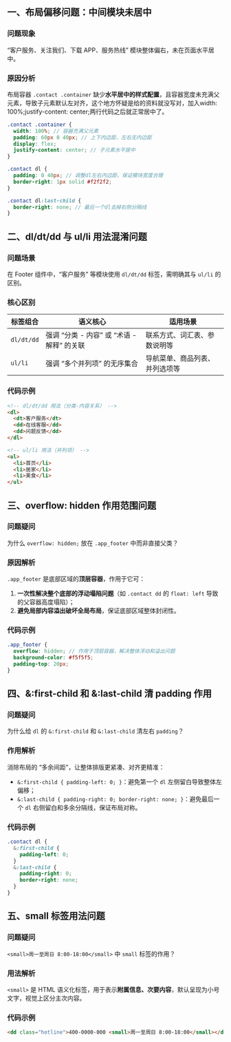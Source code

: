 ## 一、布局偏移问题：中间模块未居中

### 问题现象

“客户服务、关注我们、下载 APP、服务热线” 模块整体偏右，未在页面水平居中。

### 原因分析

布局容器 `.contact .container` 缺少**水平居中的样式配置**，且容器宽度未充满父元素，导致子元素默认左对齐，这个地方怀疑是给的资料就没写对，加入width: 100%;justify-content: center;两行代码之后就正常居中了。

```scss
.contact .container {
  width: 100%; // 容器充满父元素
  padding: 60px 0 40px; // 上下内边距，左右无内边距
  display: flex;
  justify-content: center; // 子元素水平居中
}

.contact dl {
  padding: 0 40px; // 调整dl左右内边距，保证模块宽度合理
  border-right: 1px solid #f2f2f2;
}

.contact dl:last-child {
  border-right: none; // 最后一个dl去掉右侧分隔线
}
```

## 二、dl/dt/dd 与 ul/li 用法混淆问题

### 问题场景

在 Footer 组件中，“客户服务” 等模块使用 `dl/dt/dd` 标签，需明确其与 `ul/li` 的区别。

### 核心区别

| 标签组合   | 语义核心                                   | 适用场景                       |
| ---------- | ------------------------------------------ | ------------------------------ |
| `dl/dt/dd` | 强调 “分类 - 内容” 或 “术语 - 解释” 的关联 | 联系方式、词汇表、参数说明等   |
| `ul/li`    | 强调 “多个并列项” 的无序集合               | 导航菜单、商品列表、并列选项等 |

### 代码示例

```html
<!-- dl/dt/dd 用法（分类-内容关系） -->
<dl>
  <dt>客户服务</dt>
  <dd>在线客服</dd>
  <dd>问题反馈</dd>
</dl>

<!-- ul/li 用法（并列项） -->
<ul>
  <li>首页</li>
  <li>居家</li>
  <li>美食</li>
</ul>
```

## 三、overflow: hidden 作用范围问题

### 问题疑问

为什么 `overflow: hidden;` 放在 `.app_footer` 中而非直接父类？

### 原因解析

`.app_footer` 是底部区域的**顶层容器**，作用于它可：

1. **一次性解决整个底部的浮动塌陷问题**（如 `.contact dd` 的 `float: left` 导致的父容器高度塌陷）；
2. **避免局部内容溢出破坏全局布局**，保证底部区域整体封闭性。

### 代码示例

```scss
.app_footer {
  overflow: hidden; // 作用于顶层容器，解决整体浮动和溢出问题
  background-color: #f5f5f5;
  padding-top: 20px;
}
```

## 四、&:first-child 和 &:last-child 清 padding 作用

### 问题疑问

为什么给 `dl` 的 `&:first-child` 和 `&:last-child` 清左右 `padding`？

### 作用解析

消除布局的 “多余间距”，让整体排版更紧凑、对齐更精准：

- `&:first-child { padding-left: 0; }`：避免第一个 `dl` 左侧留白导致整体左偏移；
- `&:last-child { padding-right: 0; border-right: none; }`：避免最后一个 `dl` 右侧留白和多余分隔线，保证布局对称。

### 代码示例

```scss
.contact dl {
  &:first-child {
    padding-left: 0;
  }
  &:last-child {
    padding-right: 0;
    border-right: none;
  }
}
```

## 五、small 标签用法问题

### 问题疑问

`<small>周一至周日 8:00-18:00</small>` 中 `small` 标签的作用？

### 用法解析

`<small>` 是 HTML 语义化标签，用于表示**附属信息、次要内容**，默认呈现为小号文字，视觉上区分主次内容。

### 代码示例

```html
<dd class="hotline">400-0000-000 <small>周一至周日 8:00-18:00</small></dd>
```